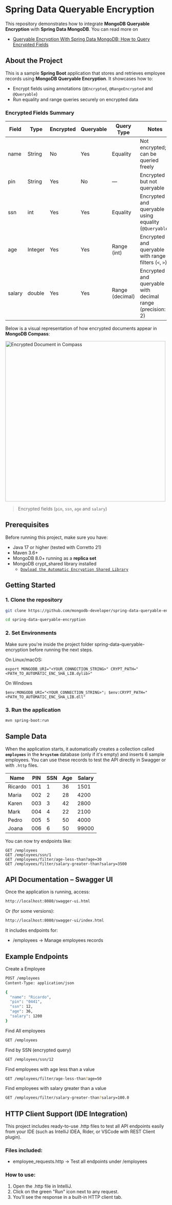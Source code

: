 # Spring Data Queryable Encryption

This repository demonstrates how to integrate **MongoDB Queryable Encryption** with **Spring Data MongoDB**. 
You can read more on
- [Queryable Encryption With Spring Data MongoDB: How to Query Encrypted Fields](https://dev.to/mongodb/queryable-encryption-with-spring-data-mongodb-how-to-query-encrypted-fields-2ccc) 


## About the Project

This is a sample **Spring Boot** application that stores and retrieves employee records using **MongoDB Queryable Encryption**. It showcases how to:

- Encrypt fields using annotations (`@Encrypted`, `@RangeEncrypted` and `@Queryable`)
- Run equality and range queries securely on encrypted data

### Encrypted Fields Summary
| Field | Type     | Encrypted | Queryable | Query Type     | Notes                                                  |
|-------|----------|---------|-----------|----------------|---------------------------------------------------------|
| name  | String   | No      | Yes         | Equality       | Not encrypted; can be queried freely                   |
| pin  | String   | Yes     | No       | —              | Encrypted but not queryable     |
| ssn  | int      | Yes       | Yes       | Equality       | Encrypted and queryable using equality (`@Queryable`)  |
| age   | Integer  | Yes        | Yes       | Range (int)    | Encrypted and queryable with range filters (`<`, `>`)  |
| salary | double   | Yes        | Yes       | Range (decimal)| Encrypted and queryable with decimal range (precision: 2) |

Below is a visual representation of how encrypted documents appear in **MongoDB Compass**:

<img src="docs/img/compass.png" alt="Encrypted Document in Compass" width="500"/>

> Encrypted fields (`pin`, `ssn`, `age` and `salary`)
> 
## Prerequisites
Before running this project, make sure you have:

- Java 17 or higher (tested with Corretto 21)
- Maven 3.6+
- MongoDB 8.0+ running as a **replica set**
- MongoDB crypt_shared library installed 
  - [`Dowload the Automatic Encryption Shared Library`](https://www.mongodb.com/docs/v6.0/core/queryable-encryption/reference/shared-library/#download-the-automatic-encryption-shared-library)


## Getting Started

### 1. Clone the repository

```bash
git clone https://github.com/mongodb-developer/spring-data-queryable-encryption.git

cd spring-data-queryable-encryption
```

### 2. Set Environments

Make sure you're inside the project folder spring-data-queryable-encryption before running the next steps.

On Linux/macOS:
````
export MONGODB_URI="<YOUR_CONNECTION_STRING>" CRYPT_PATH="<PATH_TO_AUTOMATIC_ENC_SHA_LIB.dylib>"

````
On Windows
````
$env:MONGODB_URI="<YOUR_CONNECTION_STRING>"; $env:CRYPT_PATH="<PATH_TO_AUTOMATIC_ENC_SHA_LIB.dll"
````
### 3. Run the application

```bash
mvn spring-boot:run
```


## Sample Data

When the application starts, it automatically creates a collection called **`employees`** in the **`hrsystem`**
database (only if it's empty) and inserts 6 sample employees. You can use these records to test the API directly in Swagger or with `.http` files.

| Name    | PIN | SSN | Age | Salary |
|---------|-----|-----|-----|--------|
| Ricardo | 001 | 1   | 36  | 1501   |
| Maria   | 002 | 2   | 28  | 4200   |
| Karen   | 003 | 3   | 42  | 2800   |
| Mark    | 004 | 4   | 22  | 2100   |
| Pedro   | 005 | 5   | 50  | 4000   |
| Joana   | 006 | 6   | 50  | 99000  |


You can now try endpoints like:

```http
GET /employees
GET /employees/ssn/1
GET /employees/filter/age-less-than?age=30
GET /employees/filter/salary-greater-than?salary=3500
```

## API Documentation – Swagger UI
Once the application is running, access:

```bash
http://localhost:8080/swagger-ui.html
```
Or (for some versions):

```bash
http://localhost:8080/swagger-ui/index.html
```
It includes endpoints for:

- /employees → Manage employees records

## Example Endpoints
Create a Employee
```bash
POST /employees
Content-Type: application/json

{
  "name": "Ricardo",
  "pin": "0441",
  "ssn": 12,
  "age": 36,
  "salary": 1200
}

```

Find All employees

```bash
GET /employees
```

Find by SSN (encrypted query)

```bash
GET /employees/ssn/12
```

Find employees with age less than a value
```bash
GET /employees/filter/age-less-than?age=50
```

Find employees with salary greater than a value
```bash
GET /employees/filter/salary-greater-than?salary=100.0
```

## HTTP Client Support (IDE Integration)
This project includes ready-to-use .http files to test all API endpoints easily from your IDE (such as IntelliJ IDEA, Rider, or VSCode with REST Client plugin).

### Files included:
- employee_requests.http → Test all endpoints under /employees

### How to use:
1. Open the .http file in IntelliJ.
2. Click on the green "Run" icon next to any request.
3. You’ll see the response in a built-in HTTP client tab.

